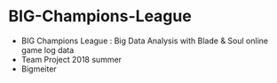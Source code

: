 # BIG-Champions-League
- BIG Champions League : Big Data Analysis with Blade & Soul online game log data
- Team Project 2018 summer
- Bigmeiter 
 
